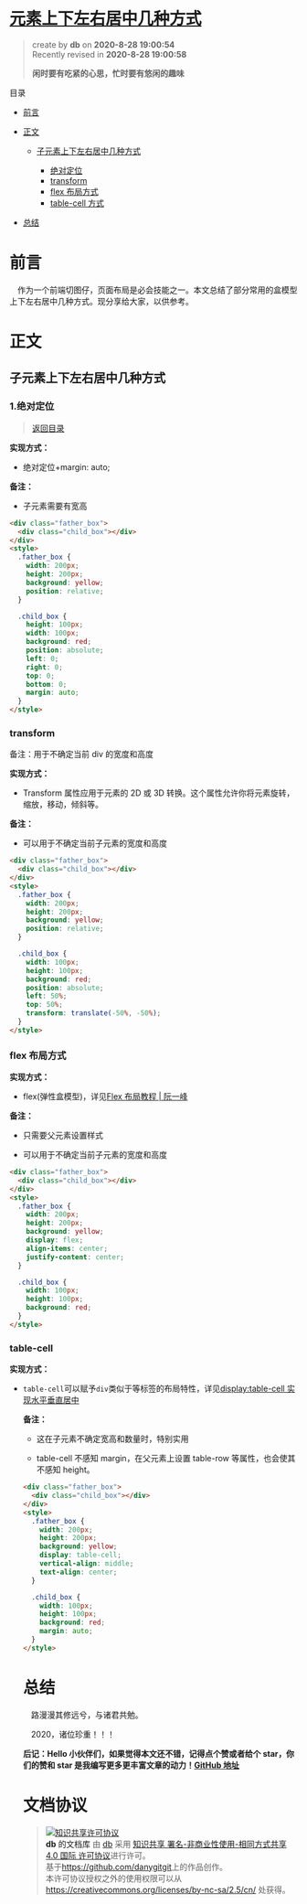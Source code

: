 # [元素上下左右居中几种方式](https://github.com/danygitgit/document-library)

> create by **db** on **2020-8-28 19:00:54**  
> Recently revised in **2020-8-28 19:00:58**
>
> **闲时要有吃紧的心思，忙时要有悠闲的趣味**

<a name="menu-catalog" id="menu-catalog">目录</a>

- <a name="menu-preface" id="menu-preface"></a>[前言](#preface)

- <a name="menu-main-body" id="menu-main-body"></a>[正文](#main-body)

  - <a name="menu-chapter-1" id="menu-chapter-1"></a>[子元素上下左右居中几种方式](#chapter-1)

    - [绝对定位](#chapter-1-1)
    - [transform](#chapter-1-3)
    - [flex 布局方式](#chapter-1-4)
    - [table-cell 方式](#chapter-1-5)

- <a name="menu-chapter3" id="menu-chapter3"></a>[总结](#chapter3)

# <a name="preface" id="preface">前言</a>

&emsp;作为一个前端切图仔，页面布局是必会技能之一。本文总结了部分常用的盒模型上下左右居中几种方式。现分享给大家，以供参考。


# <a name="main-body" id="main-body">正文</a>

## <a name="chapter-1" id="chapter-1">子元素上下左右居中几种方式</a>

### <a name="chapter-1-1" id="chapter-1-1">1.绝对定位</a>

> [返回目录](#menu-catalog)

**实现方式：**

- 绝对定位+margin: auto;

**备注：**

- 子元素需要有宽高

```html
<div class="father_box">
  <div class="child_box"></div>
</div>
<style>
  .father_box {
    width: 200px;
    height: 200px;
    background: yellow;
    position: relative;
  }

  .child_box {
    height: 100px;
    width: 100px;
    background: red;
    position: absolute;
    left: 0;
    right: 0;
    top: 0;
    bottom: 0;
    margin: auto;
  }
</style>
```

### <a name="chapter-1-3" id="chapter-1-3">transform</a>

备注：用于不确定当前 div 的宽度和高度

**实现方式：**

- Transform 属性应用于元素的 2D 或 3D 转换。这个属性允许你将元素旋转，缩放，移动，倾斜等。

**备注：**

- 可以用于不确定当前子元素的宽度和高度

```html
<div class="father_box">
  <div class="child_box"></div>
</div>
<style>
  .father_box {
    width: 200px;
    height: 200px;
    background: yellow;
    position: relative;
  }

  .child_box {
    width: 100px;
    height: 100px;
    background: red;
    position: absolute;
    left: 50%;
    top: 50%;
    transform: translate(-50%, -50%);
  }
</style>
```

### <a name="chapter-1-4" id="chapter-1-4">flex 布局方式</a>

**实现方式：**

- flex(弹性盒模型)，详见[Flex 布局教程 | 阮一峰](http://www.ruanyifeng.com/blog/2015/07/flex-grammar.html)

**备注：**

- 只需要父元素设置样式

- 可以用于不确定当前子元素的宽度和高度

```html
<div class="father_box">
  <div class="child_box"></div>
</div>
<style>
  .father_box {
    width: 200px;
    height: 200px;
    background: yellow;
    display: flex;
    align-items: center;
    justify-content: center;
  }

  .child_box {
    width: 100px;
    height: 100px;
    background: red;
  }
</style>
```

### <a name="chapter-1-5" id="chapter-1-5">table-cell</a>

**实现方式：**

- `table-cell`可以赋予`div`类似于<table>等标签的布局特性，详见[display:table-cell 实现水平垂直居中](https://www.cnblogs.com/yangshifu/p/6954364.html)

**备注：**

- 这在子元素不确定宽高和数量时，特别实用

- table-cell 不感知 margin，在父元素上设置 table-row 等属性，也会使其不感知 height。

```html
<div class="father_box">
  <div class="child_box"></div>
</div>
<style>
  .father_box {
    width: 200px;
    height: 200px;
    background: yellow;
    display: table-cell;
    vertical-align: middle;
    text-align: center;
  }

  .child_box {
    width: 100px;
    height: 100px;
    background: red;
    margin: auto;
  }
</style>
```

# <a name="chapter3" id="chapter3">总结</a>

&emsp;路漫漫其修远兮，与诸君共勉。

&emsp;2020，诸位珍重！！！

**后记：Hello 小伙伴们，如果觉得本文还不错，记得点个赞或者给个 star，你们的赞和 star 是我编写更多更丰富文章的动力！[GitHub 地址](https://github.com/danygitgit/document-library)**

# 文档协议

> <a rel="license" href="http://creativecommons.org/licenses/by-nc-sa/4.0/"><img alt="知识共享许可协议" style="border-width:0" src="https://user-gold-cdn.xitu.io/2018/12/23/167d9537f3e29c99?w=88&h=31&f=png&s=1888" /></a><br /><a xmlns:dct="http://purl.org/dc/terms/" property="dct:title">**db** 的文档库</a> 由 <a xmlns:cc="http://creativecommons.org/ns#" href="db" property="cc:attributionName" rel="cc:attributionURL">db</a> 采用 <a rel="license" href="http://creativecommons.org/licenses/by-nc-sa/4.0/">知识共享 署名-非商业性使用-相同方式共享 4.0 国际 许可协议</a>进行许可。<br />基于<a xmlns:dct="http://purl.org/dc/terms/" href="https://github.com/danygitgit" rel="dct:source">https://github.com/danygitgit</a>上的作品创作。<br />本许可协议授权之外的使用权限可以从 <a xmlns:cc="http://creativecommons.org/ns#" href="https://creativecommons.org/licenses/by-nc-sa/2.5/cn/" rel="cc:morePermissions">https://creativecommons.org/licenses/by-nc-sa/2.5/cn/</a> 处获得。
